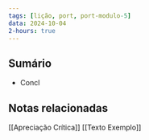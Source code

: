 ```yaml
---
tags: [lição, port, port-modulo-5]
data: 2024-10-04
2-hours: true
---
```


## Sumário
- Concl
## Notas relacionadas
[[Apreciação Crítica]]
[[Texto Exemplo]]
